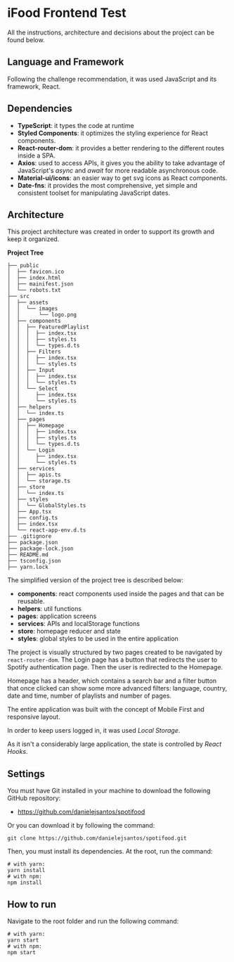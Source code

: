 # iFood Frontend Test

All the instructions, architecture and decisions about the project can be found below.

## Language and Framework

Following the challenge recommendation, it was used JavaScript and its framework, React.

## Dependencies

- **TypeScript**: it types the code at runtime
- **Styled Components**: it optimizes the styling experience for React components.
- **React-router-dom**: it provides a better rendering to the different routes inside a SPA.
- **Axios**: used to access APIs, it gives you the ability to take advantage of JavaScript's _async_ and _await_ for more readable asynchronous code.
- **Material-ui/icons**: an easier way to get svg icons as React components.
- **Date-fns**: it provides the most comprehensive, yet simple and consistent toolset for manipulating JavaScript dates.

## Architecture

This project architecture was created in order to support its growth and keep it organized.

**Project Tree**

```
├── public
│  ├── favicon.ico
│  ├── index.html
│  ├── mainifest.json
│  └── robots.txt
├── src
│  ├── assets
│  │  └── images
│  │      └── logo.png
│  ├── components
│  │  ├── FeaturedPlaylist
│  │  │  ├── index.tsx
│  │  │  ├── styles.ts
│  │  │  └── types.d.ts
│  │  ├── Filters
│  │  │  ├── index.tsx
│  │  │  └── styles.ts
│  │  ├── Input
│  │  │  ├── index.tsx
│  │  │  └── styles.ts
│  │  └── Select
│  │     ├── index.tsx
│  │     └── styles.ts
│  ├── helpers
│  │  └── index.ts
│  ├── pages
│  │  ├── Homepage
│  │  │  ├── index.tsx
│  │  │  ├── styles.ts
│  │  │  └── types.d.ts
│  │  └── Login
│  │     ├── index.tsx
│  │     └── styles.ts
│  ├── services
│  │  ├── apis.ts
│  │  └── storage.ts
│  ├── store
│  │  └── index.ts
│  ├── styles
│  │  └── GlobalStyles.ts
│  ├── App.tsx
│  ├── config.ts
│  ├── index.tsx
│  └── react-app-env.d.ts
├── .gitignore
├── package.json
├── package-lock.json
├── README.md
├── tsconfig.json
├── yarn.lock
```

The simplified version of the project tree is described below:

- **components**: react components used inside the pages and that can be reusable.
- **helpers**: util functions
- **pages**: application screens
- **services**: APIs and localStorage functions
- **store**: homepage reducer and state
- **styles**: global styles to be used in the entire application

The project is visually structured by two pages created to be navigated by `react-router-dom`. The Login page has a button that redirects the user to Spotify authentication page. Then the user is redirected to the Homepage.

Homepage has a header, which contains a search bar and a filter button that once clicked can show some more advanced filters: language, country, date and time, number of playlists and number of pages.

The entire application was built with the concept of Mobile First and responsive layout.

In order to keep users logged in, it was used _Local Storage_.

As it isn't a considerably large application, the state is controlled by _React Hooks_.

## Settings

You must have Git installed in your machine to download the following GitHub repository:

- https://github.com/danielejsantos/spotifood

Or you can download it by following the command:

`git clone https://github.com/danielejsantos/spotifood.git`

Then, you must install its dependencies. At the root, run the command:

```
# with yarn:
yarn install
# with npm:
npm install
```

## How to run

Navigate to the root folder and run the following command:

```
# with yarn:
yarn start
# with npm:
npm start
```
